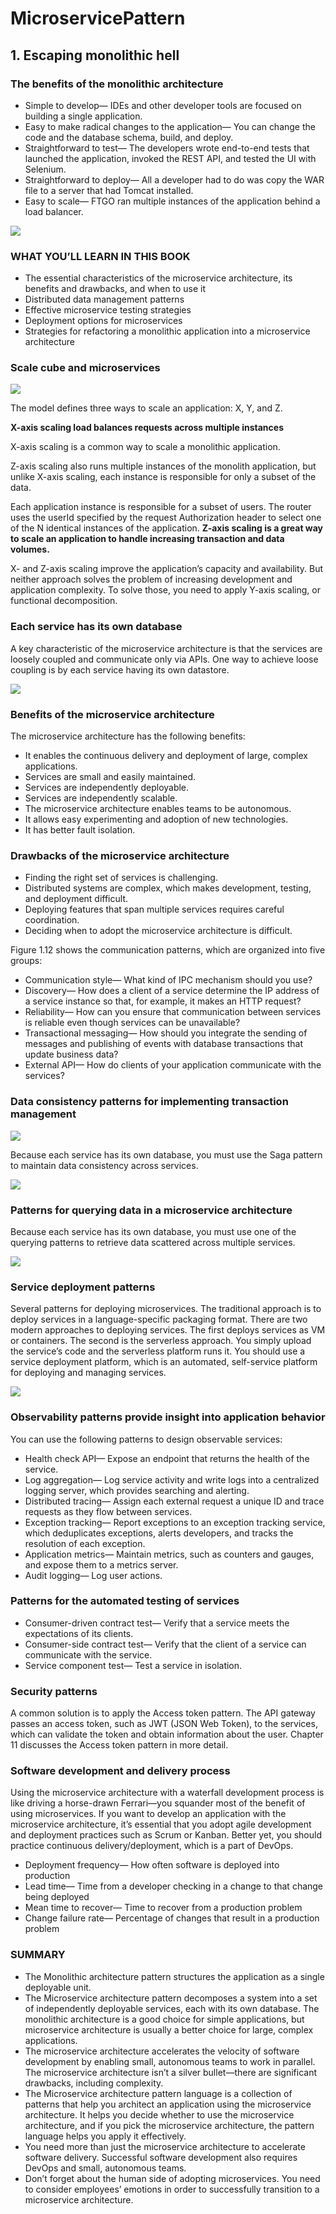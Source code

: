 # MicroservicePattern

## 1. Escaping monolithic hell

### The benefits of the monolithic architecture

* Simple to develop— IDEs and other developer tools are focused on building a single application.
* Easy to make radical changes to the application— You can change the code and the database schema, build, and deploy.
* Straightforward to test— The developers wrote end-to-end tests that launched the application, invoked the REST API, and tested the UI with Selenium.
* Straightforward to deploy— All a developer had to do was copy the WAR file to a server that had Tomcat installed.
* Easy to scale— FTGO ran multiple instances of the application behind a load balancer.

![](./imgs/01fig01_alt.jpg)

### WHAT YOU’LL LEARN IN THIS BOOK

* The essential characteristics of the microservice architecture, its benefits and drawbacks, and when to use it
* Distributed data management patterns
* Effective microservice testing strategies
* Deployment options for microservices
* Strategies for refactoring a monolithic application into a microservice architecture


### Scale cube and microservices

![](./imgs/01fig03_alt.jpg)

The model defines three ways to scale an application: X, Y, and Z.

**X-axis scaling load balances requests across multiple instances**

X-axis scaling is a common way to scale a monolithic application. 

Z-axis scaling also runs multiple instances of the monolith application, but unlike X-axis scaling, each instance is responsible for only a subset of the data.

Each application instance is responsible for a subset of users. The router uses the userId specified by the request Authorization header to select one of the N identical instances of the application. **Z-axis scaling is a great way to scale an application to handle increasing transaction and data volumes.**


X- and Z-axis scaling improve the application’s capacity and availability. But neither approach solves the problem of increasing development and application complexity. To solve those, you need to apply Y-axis scaling, or functional decomposition.

### Each service has its own database

A key characteristic of the microservice architecture is that the services are loosely coupled and communicate only via APIs. One way to achieve loose coupling is by each service having its own datastore.

![](./imgs/01fig07_alt.jpg)

### Benefits of the microservice architecture

The microservice architecture has the following benefits:

* It enables the continuous delivery and deployment of large, complex applications.
* Services are small and easily maintained.
* Services are independently deployable.
* Services are independently scalable.
* The microservice architecture enables teams to be autonomous.
* It allows easy experimenting and adoption of new technologies.
* It has better fault isolation.


### Drawbacks of the microservice architecture

* Finding the right set of services is challenging.
* Distributed systems are complex, which makes development, testing, and deployment difficult.
* Deploying features that span multiple services requires careful coordination.
* Deciding when to adopt the microservice architecture is difficult.


Figure 1.12 shows the communication patterns, which are organized into five groups:


* Communication style— What kind of IPC mechanism should you use?
* Discovery— How does a client of a service determine the IP address of a service instance so that, for example, it makes an HTTP request?
* Reliability— How can you ensure that communication between services is reliable even though services can be unavailable?
* Transactional messaging— How should you integrate the sending of messages and publishing of events with database transactions that update business data?
* External API— How do clients of your application communicate with the services?

### Data consistency patterns for implementing transaction management

![](./imgs/01fig12_alt.jpg)

Because each service has its own database, you must use the Saga pattern to maintain data consistency across services.

![](./imgs/01fig13_alt.jpg)

### Patterns for querying data in a microservice architecture

Because each service has its own database, you must use one of the querying patterns to retrieve data scattered across multiple services.

![](./imgs/01fig14_alt.jpg)

### Service deployment patterns

Several patterns for deploying microservices. The traditional approach is to deploy services in a language-specific packaging format. There are two modern approaches to deploying services. The first deploys services as VM or containers. The second is the serverless approach. You simply upload the service’s code and the serverless platform runs it. You should use a service deployment platform, which is an automated, self-service platform for deploying and managing services.

![](./imgs/01fig15_alt.jpg)

### Observability patterns provide insight into application behavior

You can use the following patterns to design observable services:

* Health check API— Expose an endpoint that returns the health of the service.
* Log aggregation— Log service activity and write logs into a centralized logging server, which provides searching and alerting.
* Distributed tracing— Assign each external request a unique ID and trace requests as they flow between services.
* Exception tracking— Report exceptions to an exception tracking service, which deduplicates exceptions, alerts developers, and tracks the resolution of each exception.
* Application metrics— Maintain metrics, such as counters and gauges, and expose them to a metrics server.
* Audit logging— Log user actions.

### Patterns for the automated testing of services

* Consumer-driven contract test— Verify that a service meets the expectations of its clients.
* Consumer-side contract test— Verify that the client of a service can communicate with the service.
* Service component test— Test a service in isolation.

### Security patterns

A common solution is to apply the Access token pattern. The API gateway passes an access token, such as JWT (JSON Web Token), to the services, which can validate the token and obtain information about the user. Chapter 11 discusses the Access token pattern in more detail.

### Software development and delivery process

Using the microservice architecture with a waterfall development process is like driving a horse-drawn Ferrari—you squander most of the benefit of using microservices. If you want to develop an application with the microservice architecture, it’s essential that you adopt agile development and deployment practices such as Scrum or Kanban. Better yet, you should practice continuous delivery/deployment, which is a part of DevOps.

* Deployment frequency— How often software is deployed into production
* Lead time— Time from a developer checking in a change to that change being deployed
* Mean time to recover— Time to recover from a production problem
* Change failure rate— Percentage of changes that result in a production problem


### SUMMARY

* The Monolithic architecture pattern structures the application as a single deployable unit.
* The Microservice architecture pattern decomposes a system into a set of independently deployable services, each with its own database.
The monolithic architecture is a good choice for simple applications, but microservice architecture is usually a better choice for large, complex applications.
* The microservice architecture accelerates the velocity of software development by enabling small, autonomous teams to work in parallel.
The microservice architecture isn’t a silver bullet—there are significant drawbacks, including complexity.
* The Microservice architecture pattern language is a collection of patterns that help you architect an application using the microservice architecture. It helps you decide whether to use the microservice architecture, and if you pick the microservice architecture, the pattern language helps you apply it effectively.
* You need more than just the microservice architecture to accelerate software delivery. Successful software development also requires DevOps and small, autonomous teams.
* Don’t forget about the human side of adopting microservices. You need to consider employees’ emotions in order to successfully transition to a microservice architecture.